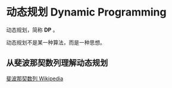 # 动态规划 Dynamic Programming

动态规划，简称 **DP** 。  

动态规划不是某一种算法，而是一种思想。  

## 从斐波那契数列理解动态规划

[斐波那契数列 Wikipedia](https://zh.wikipedia.org/wiki/%E6%96%90%E6%B3%A2%E9%82%A3%E5%A5%91%E6%95%B0)  

